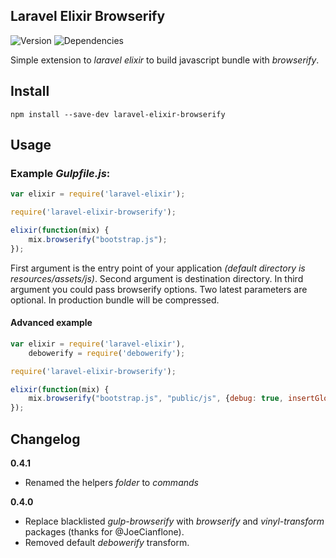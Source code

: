 ## Laravel Elixir Browserify

![Version](https://img.shields.io/npm/v/laravel-elixir-browserify.svg?style=flat-square)
![Dependencies](https://img.shields.io/david/skrajewski/laravel-elixir-browserify.svg?style=flat-square)

Simple extension to *laravel elixir* to build javascript bundle with *browserify*.

## Install

```
npm install --save-dev laravel-elixir-browserify
```

## Usage

### Example *Gulpfile.js*:

```javascript
var elixir = require('laravel-elixir');

require('laravel-elixir-browserify');

elixir(function(mix) {
    mix.browserify("bootstrap.js");
});
```

First argument is the entry point of your application _(default directory is resources/assets/js)_. Second argument is destination directory. In third argument you could pass browserify options. Two latest parameters are optional. In production bundle will be compressed.

#### Advanced example

```javascript
var elixir = require('laravel-elixir'),
	debowerify = require('debowerify');

require('laravel-elixir-browserify');

elixir(function(mix) {
    mix.browserify("bootstrap.js", "public/js", {debug: true, insertGlobals: true, transform: [debowerify]});
});
```

## Changelog
__0.4.1__
- Renamed the helpers *folder* to *commands*

__0.4.0__
- Replace blacklisted *gulp-browserify* with *browserify* and *vinyl-transform* packages (thanks for @JoeCianflone).
- Removed default _debowerify_ transform.
